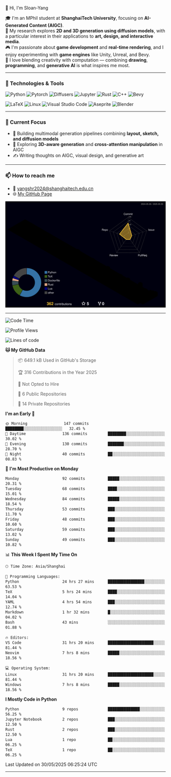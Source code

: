 👋 Hi, I'm Sloan-Yang

🎓 I'm an MPhil student at **ShanghaiTech University**, focusing on **AI-Generated Content (AIGC)**.  
🧠 My research explores **2D and 3D generation using diffusion models**, with a particular interest in their applications to **art, design, and interactive media**.  
🎮 I'm passionate about **game development** and **real-time rendering**, and I enjoy experimenting with **game engines** like Unity, Unreal, and Bevy.  
🎨 I love blending creativity with computation — combining **drawing**, **programming**, and **generative AI** is what inspires me most.

---

### 🧰 Technologies & Tools

![Python](https://img.shields.io/badge/python-%233776AB.svg?style=for-the-badge&logo=python&logoColor=white)
![Pytorch](https://img.shields.io/badge/pytorch-%23EE4C2C.svg?style=for-the-badge&logo=pytorch&logoColor=white)
![Diffusers](https://img.shields.io/badge/diffusers-HuggingFace-yellow?style=for-the-badge&logo=huggingface&logoColor=black)
![Jupyter](https://img.shields.io/badge/Jupyter-%23F37626.svg?style=for-the-badge&logo=Jupyter&logoColor=white)
![Rust](https://img.shields.io/badge/Rust-%23000000.svg?style=for-the-badge&logo=rust&logoColor=white)
![C++](https://img.shields.io/badge/C++-%2300599C.svg?style=for-the-badge&logo=c%2B%2B&logoColor=white)
![Bevy](https://img.shields.io/badge/Bevy-000000.svg?style=for-the-badge&logo=bevy&logoColor=white)

![LaTeX](https://img.shields.io/badge/LaTeX-47A141?style=for-the-badge&logo=latex&logoColor=white)
![Linux](https://img.shields.io/badge/Linux-FCC624?style=for-the-badge&logo=linux&logoColor=black)
![Visual Studio Code](https://img.shields.io/badge/VSCode-0078d7.svg?style=for-the-badge&logo=visual-studio-code&logoColor=white)
![Aseprite](https://img.shields.io/badge/Aseprite-FFFFFF?style=for-the-badge&logo=Aseprite&logoColor=%237D929E)
![Blender](https://img.shields.io/badge/Blender-F5792A?style=for-the-badge&logo=blender&logoColor=white)

---

### 🔭 Current Focus

- 🎨 Building multimodal generation pipelines combining **layout, sketch, and diffusion models**
- 🧪 Exploring **3D-aware generation** and **cross-attention manipulation** in AIGC
- ✍️ Writing thoughts on AIGC, visual design, and generative art

---

### 📫 How to reach me

- 📧 <a href="mailto:yangshr2024@shanghaitech.edu.cn">yangshr2024@shanghaitech.edu.cn</a>
- 🌐 [My GitHub Page](https://sloan-yang.github.io)  



![3D Profile](https://raw.githubusercontent.com/Sloan-Yang/Sloan-Yang/main/profile-3d-contrib/profile-night-rainbow.svg)

---


<!--START_SECTION:waka-->
![Code Time](http://img.shields.io/badge/Code%20Time-149%20hrs%2017%20mins-blue)

![Profile Views](http://img.shields.io/badge/Profile%20Views-23-blue)

![Lines of code](https://img.shields.io/badge/From%20Hello%20World%20I%27ve%20Written-1.9%20million%20lines%20of%20code-blue)

**🐱 My GitHub Data** 

> 📦 649.1 kB Used in GitHub's Storage 
 > 
> 🏆 316 Contributions in the Year 2025
 > 
> 🚫 Not Opted to Hire
 > 
> 📜 6 Public Repositories 
 > 
> 🔑 14 Private Repositories 
 > 
**I'm an Early 🐤** 

```text
🌞 Morning                147 commits         ████████░░░░░░░░░░░░░░░░░   32.45 % 
🌆 Daytime                136 commits         ████████░░░░░░░░░░░░░░░░░   30.02 % 
🌃 Evening                130 commits         ███████░░░░░░░░░░░░░░░░░░   28.70 % 
🌙 Night                  40 commits          ██░░░░░░░░░░░░░░░░░░░░░░░   08.83 % 
```
📅 **I'm Most Productive on Monday** 

```text
Monday                   92 commits          █████░░░░░░░░░░░░░░░░░░░░   20.31 % 
Tuesday                  68 commits          ████░░░░░░░░░░░░░░░░░░░░░   15.01 % 
Wednesday                84 commits          █████░░░░░░░░░░░░░░░░░░░░   18.54 % 
Thursday                 53 commits          ███░░░░░░░░░░░░░░░░░░░░░░   11.70 % 
Friday                   48 commits          ███░░░░░░░░░░░░░░░░░░░░░░   10.60 % 
Saturday                 59 commits          ███░░░░░░░░░░░░░░░░░░░░░░   13.02 % 
Sunday                   49 commits          ███░░░░░░░░░░░░░░░░░░░░░░   10.82 % 
```


📊 **This Week I Spent My Time On** 

```text
🕑︎ Time Zone: Asia/Shanghai

💬 Programming Languages: 
Python                   24 hrs 27 mins      ████████████████░░░░░░░░░   63.53 % 
TeX                      5 hrs 24 mins       ████░░░░░░░░░░░░░░░░░░░░░   14.04 % 
YAML                     4 hrs 54 mins       ███░░░░░░░░░░░░░░░░░░░░░░   12.74 % 
Markdown                 1 hr 32 mins        █░░░░░░░░░░░░░░░░░░░░░░░░   04.02 % 
Bash                     43 mins             ░░░░░░░░░░░░░░░░░░░░░░░░░   01.88 % 

🔥 Editors: 
VS Code                  31 hrs 20 mins      ████████████████████░░░░░   81.44 % 
Neovim                   7 hrs 8 mins        █████░░░░░░░░░░░░░░░░░░░░   18.56 % 

💻 Operating System: 
Linux                    31 hrs 20 mins      ████████████████████░░░░░   81.44 % 
Windows                  7 hrs 8 mins        █████░░░░░░░░░░░░░░░░░░░░   18.56 % 
```

**I Mostly Code in Python** 

```text
Python                   9 repos             ██████████████░░░░░░░░░░░   56.25 % 
Jupyter Notebook         2 repos             ███░░░░░░░░░░░░░░░░░░░░░░   12.50 % 
Rust                     2 repos             ███░░░░░░░░░░░░░░░░░░░░░░   12.50 % 
Lua                      1 repo              ██░░░░░░░░░░░░░░░░░░░░░░░   06.25 % 
TeX                      1 repo              ██░░░░░░░░░░░░░░░░░░░░░░░   06.25 % 
```




 Last Updated on 30/05/2025 06:25:24 UTC
<!--END_SECTION:waka-->

---





